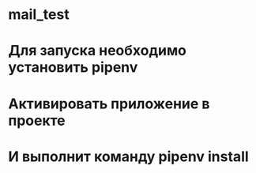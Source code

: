 # mail_test
# Для запуска необходимо установить pipenv
# Активировать приложение в проекте
# И выполнит команду pipenv install
